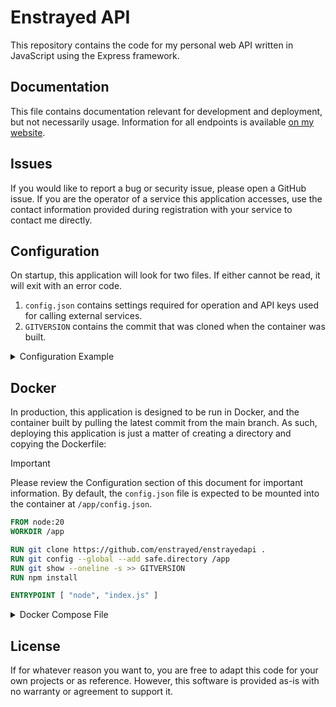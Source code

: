 # Enstrayed API
This repository contains the code for my personal web API written in JavaScript using the Express framework. 

## Documentation
This file contains documentation relevant for development and deployment, but not necessarily usage. Information for all endpoints is available [on my website](https://enstrayed.com/posts/20240409-API-Documentation.html).

## Issues
If you would like to report a bug or security issue, please open a GitHub issue. If you are the operator of a service this application accesses, use the contact information provided during registration with your service to contact me directly.

## Configuration
On startup, this application will look for two files. If either cannot be read, it will exit with an error code.
1. `config.json` contains settings required for operation and API keys used for calling external services.
2. `GITVERSION` contains the commit that was cloned when the container was built. 

<details> <summary>Configuration Example</summary>

* `couchdb.host`: Hostname/IP address and port of a CouchDB server.
* `couchdb.authorization`: Username & password used to access the CouchDB server, in HTTP Basic authentication format, e.g. `username:password`.
* `blog.postsDirectory`: Directory that will be parsed when calling /blogposts. If running in Docker this directory will need to be mounted to the container.
* `blog.postsDirUrl`: Location of the posts directory on the web server.
* `nowplaying.*.target`: Set to the Last.fm/Jellyfin username to query for playback information.

```json
{
    "startup": {
        "apiPort": 8081,
        "routesDir": "./routes"
    },

    "couchdb": {
        "host": "hazeldale:5984",
        "authorization": ""
    },

    "mailjet": {
        "apiKey": "",
        "senderAddress": "apinotifications@enstrayed.com",
        "senderName": "API Notifications",

        "authKeysDoc": "mailjet"
    },

    "blog": {
        "postsDirectory": "C:/Users/natha/Downloads/proto/posts",
        "postsDirUrl": "/posts"
    },

    "nowplaying": {
        "lastfm": {
            "apiKey": "",
            "target": "enstrayed"
        },
        "jellyfin": {
            "apiKey": "",
            "host": "",
            "target": ""
        },
        "cider": {
            "apiKeys": [],
            "hosts": []
        }
    }

}
```

</details>

## Docker
In production, this application is designed to be run in Docker, and the container built by pulling the latest commit from the main branch. As such, deploying this application is just a matter of creating a directory and copying the Dockerfile:

> [!IMPORTANT]
> Please review the Configuration section of this document for important information. By default, the `config.json` file is expected to be mounted into the container at `/app/config.json`. 

```dockerfile
FROM node:20
WORKDIR /app

RUN git clone https://github.com/enstrayed/enstrayedapi .
RUN git config --global --add safe.directory /app 
RUN git show --oneline -s >> GITVERSION
RUN npm install

ENTRYPOINT [ "node", "index.js" ]
```

<details> <summary>Docker Compose File</summary>

```yaml
---
services:
  enstrayedapi:
    build:
      context: .
    image: enstrayedapi
    container_name: enstrayedapi
    restart: unless-stopped
    volumes:
      - ./config.json:/app/config.json
```

</details>

## License
If for whatever reason you want to, you are free to adapt this code for your own projects or as reference. However, this software is provided as-is with no warranty or agreement to support it. 